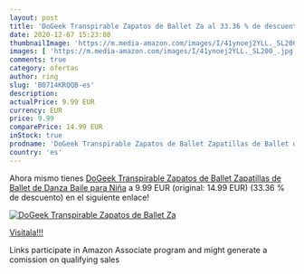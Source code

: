 ```yaml
---
layout: post
title: 'DoGeek Transpirable Zapatos de Ballet Za al 33.36 % de descuento'
date: 2020-12-07 15:23:08
thumbnailImage: 'https://m.media-amazon.com/images/I/41ynoej2YLL._SL200_.jpg'
images: [ 'https://m.media-amazon.com/images/I/41ynoej2YLL._SL200_.jpg' ]
comments: true
category: ofertas
author: ring
slug: 'B0714KRQQB-es'
description:
actualPrice: 9.99 EUR
currency: EUR
price: 9.99
comparePrice: 14.99 EUR
inStock: true
prodname: 'DoGeek Transpirable Zapatos de Ballet Zapatillas de Ballet de Danza Baile para Niña'
country: 'es'
---
```


Ahora mismo tienes [DoGeek Transpirable Zapatos de Ballet Zapatillas de Ballet de Danza Baile para Niña](https://www.amazon.es/dp/B0714KRQQB/?tag=tolees-21) a 9.99 EUR (original: 14.99 EUR) (33.36 %  de descuento) en el siguiente enlace!

[![DoGeek Transpirable Zapatos de Ballet Za](https://m.media-amazon.com/images/I/41ynoej2YLL._SL200_.jpg)](https://www.amazon.es/dp/B0714KRQQB/?tag=tolees-21)

[Visítala!!!](https://www.amazon.es/dp/B0714KRQQB/?tag=tolees-21)

Links participate in Amazon Associate program and might generate a comission on qualifying sales
